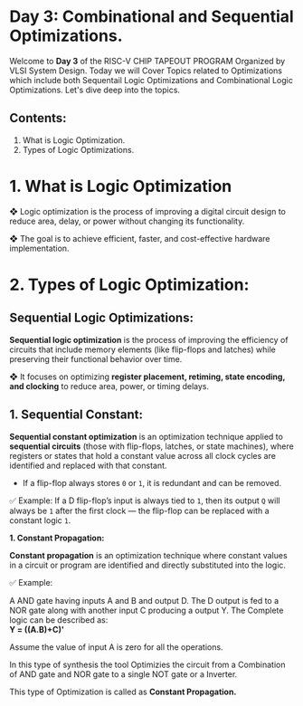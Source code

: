 # Day 3: Combinational and Sequential Optimizations.

Welcome to **Day 3** of the RISC-V CHIP TAPEOUT PROGRAM Organized by VLSI System Design. Today we will Cover Topics related to Optimizations which include both Sequentail Logic Optimizations and Combinational Logic Optimizations. Let's dive deep into the topics.

## Contents:
1. What is Logic Optimization.
2. Types of Logic Optimizations.


# 1. What is Logic Optimization 
❖ Logic optimization is the process of improving a digital circuit design to reduce area, delay, or power without changing its functionality.

❖ The goal is to achieve efficient, faster, and cost-effective hardware implementation.

# 2. Types of Logic Optimization:

## Sequential Logic Optimizations:

**Sequential logic optimization** is the process of improving the efficiency of circuits that include memory elements (like flip-flops and latches) while preserving their functional behavior over time.

❖ It focuses on optimizing **register placement, retiming, state encoding, and clocking** to reduce area, power, or timing delays.

## 1. Sequential Constant:

**Sequential constant optimization** is an optimization technique applied to **sequential circuits** (those with flip-flops, latches, or state machines), where registers or states that hold a constant value across all clock cycles are identified and replaced with that constant.

* If a flip-flop always stores `0` or `1`, it is redundant and can be removed.

✅ Example:
If a D flip-flop’s input is always tied to `1`, then its output `Q` will always be `1` after the first clock — the flip-flop can be replaced with a constant logic `1`.
















**1. Constant Propagation:**

**Constant propagation** is an optimization technique where constant values in a circuit or program are identified and directly substituted into the logic.

✅ Example:

A AND gate having inputs A and B and output D. The D output is fed to a NOR gate along with another input C producing a output Y. The Complete logic can be described as:  
      **Y = ((A.B)+C)'**

Assume the value of input A is zero for all the operations. 

In this type of synthesis the tool Optimizies the circuit from a Combination of AND gate and NOR gate to a single NOT gate or a Inverter. 

This type of Optimization is called as **Constant Propagation.**





